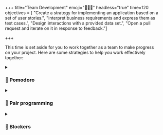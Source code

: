 +++
title="Team Development"
emoji="🧑🏿‍🔧"
headless="true"
time=120
objectives = [
    "Create a strategy for implementing an application based on a set of user stories.",
    "Interpret business requirements and express them as test cases.",
    "Design interactions with a provided data set.",
    "Open a pull request and iterate on it in response to feedback."]
  
+++

This time is set aside for you to work together as a team to make progress on your project. Here are some strategies to help you work effectively together:

<details>
<summary>

### 🍅 Pomodoro

</summary>

Each team member take a small-scoped ticket. Set a timer for {{<timer>}}25{{</timer>}}. Use this focused time to complete your ticket and open a PR.

⌛ Time's up! Take a {{<timer>}}5{{</timer>}} break! Make a cup of tea. Walk around a bit.

Now set a new {{<timer>}}25{{</timer>}} and review each PR as a group.

⌛ Time's up! Take a {{<timer>}}5{{</timer>}} break! Make a cup of tea. Stretch! Look at how much progress you made in one hour. ✨

</details>
<details>
<summary>

### 🧭 Pair programming

</summary>

- Switch between driver and navigator roles after {{<timer>}}10{{</timer>}}
- The "driver" is the person typing on the keyboard, just thinking about what needs to be written
- The "navigator" reviews what the driver is doing and is thinking about to write next
- Don't dominate - this is teamwork

⌛ Time's up! Take a {{<timer>}}5{{</timer>}} break! Make a cup of tea. Good job, partners!

</details>

<details>
<summary>

### 🚧 Blockers

</summary>

Identify any blockers or dependencies in your project. What must be done first? What can be "decoupled" and done in parallel? The better you can identify these, the more efficient your team will be. Discuss these blockers as a team and decide how to solve them while you are all together and can help each other.

#### Describe your blocker

Describing the problem systematically will take you most of the way to resolving the blocker. Use the following template on a ticket on your board:

1. **What you did**: Describe what you have done so far. Give links and code snippets.
1. **What you expected**: Describe what you expected to happen.
1. **What actually happened**: Describe what actually happened.

Blockers can feel frustrating, but in reality they are opportunities to explore and solve problems. This is what engineering is all about. 🌱

</details>
